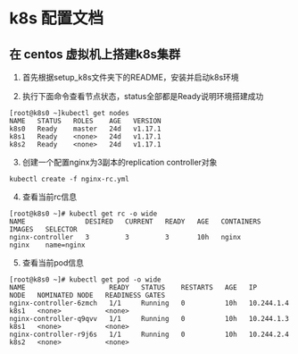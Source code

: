 # k8s 配置文档

## 在 centos 虚拟机上搭建k8s集群

1. 首先根据setup_k8s文件夹下的README，安装并启动k8s环境

2. 执行下面命令查看节点状态，status全部都是Ready说明环境搭建成功
```
[root@k8s0 ~]kubectl get nodes
NAME   STATUS   ROLES    AGE   VERSION
k8s0   Ready    master   24d   v1.17.1
k8s1   Ready    <none>   24d   v1.17.1
k8s2   Ready    <none>   24d   v1.17.1
```

3. 创建一个配置nginx为3副本的replication controller对象
```
kubectl create -f nginx-rc.yml
```

4. 查看当前rc信息
```
[root@k8s0 ~]# kubectl get rc -o wide
NAME               DESIRED   CURRENT   READY   AGE   CONTAINERS   IMAGES   SELECTOR
nginx-controller   3         3         3       10h   nginx        nginx    name=nginx
```

5. 查看当前pod信息
```
[root@k8s0 ~]# kubectl get pod -o wide
NAME                     READY   STATUS    RESTARTS   AGE   IP           NODE   NOMINATED NODE   READINESS GATES
nginx-controller-6zmch   1/1     Running   0          10h   10.244.1.4   k8s1   <none>           <none>
nginx-controller-q9qvv   1/1     Running   0          10h   10.244.1.3   k8s1   <none>           <none>
nginx-controller-r9j6s   1/1     Running   0          10h   10.244.2.4   k8s2   <none>           <none>
``` 

